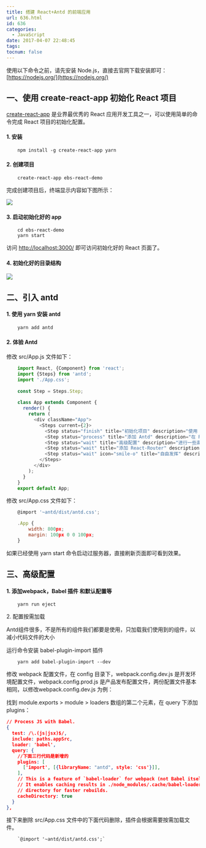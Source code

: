 ```yaml
---
title: 搭建 React+Antd 的前端应用
url: 636.html
id: 636
categories:
  - JavaScript
date: 2017-04-07 22:48:45
tags:
tocnum: false
---
```


使用以下命令之前，请先安装 Node.js，直接去官网下载安装即可：[https://nodejs.org/](https://nodejs.org/)

一、使用 create-react-app 初始化 React 项目
----------------------------------

[create-react-app](https://github.com/facebookincubator/create-react-app) 是业界最优秀的 React 应用开发工具之一，可以使用简单的命令完成 React 项目的初始化配置。

#### 1\. 安装

        npm install -g create-react-app yarn

#### 2\. 创建项目

        create-react-app ebs-react-demo

完成创建项目后，终端显示内容如下图所示：

![](https://oh7gzl219.qnssl.com/wp-content/uploads/2017/04/wpid-633768db3bfd9b43fbcc5b0f190b7304_536706361.png)

#### 3\. 启动初始化好的 app

        cd ebs-react-demo
        yarn start

访问 [http://localhost:3000/](http://localhost:3000/) 即可访问初始化好的 React 页面了。

#### 4\. 初始化好的目录结构

![](https://oh7gzl219.qnssl.com/wp-content/uploads/2017/04/wpid-633768db3bfd9b43fbcc5b0f190b7304_545469651.png)

二、引入 antd
---------

#### 1\. 使用 yarn 安装 antd

        yarn add antd

#### 2\. 体验 Antd

修改 src/App.js 文件如下：
```js
    import React, {Component} from 'react';
    import {Steps} from 'antd';
    import './App.css';
    
    const Step = Steps.Step;
     
    class App extends Component {
      render() {
        return (
          <div className="App">
            <Steps current={2}>
              <Step status="finish" title="初始化项目" description="使用 create-react-app 初始化 React 项目。"/>
              <Step status="process" title="添加 Antd" description="在 React 项目中添加 Antd 组件。"/>
              <Step status="wait" title="高级配置" description="进行一些高级配置。"/>
              <Step status="wait" title="添加 React-Router" description="添加 React-Router "/>
              <Step status="wait" icon="smile-o" title="自由发挥" description="这一条只是试一下 icon"/>
            </Steps>
          </div>
        );
      }
    }
    export default App;
```
修改 src/App.css 文件如下：
```javascript
    @import '~antd/dist/antd.css';

    .App {
        width: 800px;
        margin: 100px 0 0 100px;
    }
```
如果已经使用 yarn start 命令启动过服务器，直接刷新页面即可看到效果。

三、高级配置
------

#### 1\. 添加webpack，Babel 插件 和默认配置等

        yarn run eject

2\. 配置按需加载

Antd组件很多，不是所有的组件我们都要是使用，只加载我们使用到的组件，以减小代码文件的大小

运行命令安装 babel-plugin-import 插件

        yarn add babel-plugin-import --dev

修改 webpack 配置文件，在 config 目录下，webpack.config.dev.js 是开发环境配置文件，webpack.config.prod.js 是产品发布配置文件，两份配置文件基本相同，以修改webpack.config.dev.js 为例：

找到 module.exports > module > loaders 数组的第二个元素，在 query 下添加 plugins：
```json
// Process JS with Babel.
{
  test: /\.(js|jsx)$/,
  include: paths.appSrc,
  loader: 'babel',
  query: {
    //下面三行代码是新增的
    plugins: [
      ['import', [{libraryName: "antd", style: 'css'}]],
    ],
    // This is a feature of `babel-loader` for webpack (not Babel itself).
    // It enables caching results in ./node_modules/.cache/babel-loader/
    // directory for faster rebuilds.
    cacheDirectory: true
  }
},
```

接下来删除 src/App.css 文件中的下面代码删除，插件会根据需要按需加载文件。

        `@import '~antd/dist/antd.css';`
